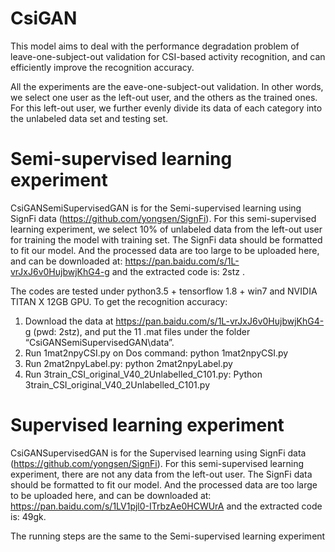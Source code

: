 # CsiGAN

This model aims to deal with the performance degradation problem of leave-one-subject-out validation for CSI-based activity recognition, and can efficiently improve the recognition accuracy. 


All the experiments are the eave-one-subject-out validation. In other words, we select one user as the left-out user, and the others as the trained ones. For this left-out user, we further evenly divide its data of each category into the unlabeled data set and testing set.  
# Semi-supervised learning experiment

CsiGANSemiSupervisedGAN is for the Semi-supervised learning using SignFi data (https://github.com/yongsen/SignFi).  For this semi-supervised learning experiment, we select 10% of unlabeled data from the left-out user for training the model with training set.  The SignFi data should be formatted to fit our model. And the processed data are too large to be uploaded here, and can be downloaded at: https://pan.baidu.com/s/1L-vrJxJ6v0HujbwjKhG4-g  and the extracted code is: 2stz .

The codes are tested under python3.5 + tensorflow 1.8 + win7 and NVIDIA TITAN X 12GB GPU. 
To get the recognition accuracy:
  1.	Download the data at https://pan.baidu.com/s/1L-vrJxJ6v0HujbwjKhG4-g (pwd: 2stz), and put the 11 .mat files under the folder “CsiGANSemiSupervisedGAN\data”.
  2.	Run 1mat2npyCSI.py on Dos command:  python 1mat2npyCSI.py
  3.	Run 2mat2npyLabel.py: python 2mat2npyLabel.py
  4.	Run 3train_CSI_original_V40_2Unlabelled_C101.py: Python 3train_CSI_original_V40_2Unlabelled_C101.py


# Supervised learning experiment

CsiGANSupervisedGAN is for the Supervised learning using SignFi data (https://github.com/yongsen/SignFi).  For this semi-supervised learning experiment, there are not any data from the left-out user.  The SignFi data should be formatted to fit our model. And the processed data are too large to be uploaded here, and can be downloaded at: https://pan.baidu.com/s/1LV1pjl0-ITrbzAe0HCWUrA  and the extracted code is: 49gk.

The running steps are the same to the Semi-supervised learning experiment



